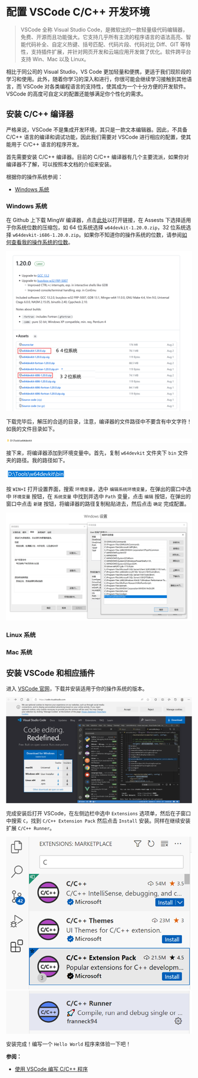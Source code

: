 # 配置 VSCode C/C++ 开发环境

> VSCode 全称 Visual Studio Code，是微软出的一款轻量级代码编辑器，免费、开源而且功能强大。它支持几乎所有主流的程序语言的语法高亮、智能代码补全、自定义热键、括号匹配、代码片段、代码对比 Diff、GIT 等特性，支持插件扩展，并针对网页开发和云端应用开发做了优化。软件跨平台支持 Win、Mac 以及 Linux。

相比于同公司的 Visual Studio，VS Code 更加轻量和便携，更适于我们现阶段的学习和使用。此外，随着你学习的深入和进行，你很可能会继续学习接触到其他语言，而 VSCode 对各类编程语言的支持性，使其成为一个十分方便的开发软件。VSCode 的高度可自定义的配置还能够满足你个性化的需求。


## 安装 C/C++ 编译器

严格来说，VSCode 不是集成开发环境，其只是一款文本编辑器。因此，不具备 C/C++ 语言的编译和调试功能，因此我们需要对 VSCode 进行相应的配置，使其能用于 C/C++ 语言的程序开发。

首先需要安装 C/C++ 编译器。目前的 C/C++ 编译器有几个主要流派，如果你对编译器不了解，可以按照本文档的介绍来安装。

根据你的操作系统参阅：
- [Windows 系统](./VSCode.md#windows-系统)

### Windows 系统

在 Github 上下载 MingW 编译器，点击[此处](https://github.com/skeeto/w64devkit/releases)以打开链接，在 Assests 下选择适用于你系统位数的压缩包，如 64 位系统选择 `w64devkit-1.20.0.zip`，32 位系统选择 `w64devkit-i686-1.20.0.zip`。如果你不知道你的操作系统的位数，请参阅[如何查看我的操作系统的位数](\404)。

![Download image](./1.png)

下载完毕后，解压的合适的目录，注意，编译器的文件路径中不要含有中文字符！如我的文件目录如下。

![2](./2.png)

接下来，将编译器添加到环境变量中。首先，复制 `w64devkit` 文件夹下 `bin` 文件夹的路径。我的路径如下。

![3](./3.png)

按 `WIN+I` 打开设置界面，搜索 `环境变量`，选中 `编辑系统环境变量`，在弹出的窗口中选中 `环境变量` 按钮，在 `系统变量` 中找到并选中 `Path` 变量，点击 `编辑` 按钮，在弹出的窗口中点击 `新建` 按钮，将编译器的路径复制粘贴进去，然后点击 `确定` 完成配置。

![4](./4.png)

### Linux 系统

### Mac 系统

## 安装 VSCode 和相应插件

进入 [VSCode 官网](https://code.visualstudio.com/)，下载并安装适用于你的操作系统的版本。

![5](./5.png)

完成安装后打开 VSCode，在左侧边栏中选中 `Extensions` 选项单，然后在子窗口中搜索 `C`，找到 `C/C++ Extension Pack` 然后点击 `Install` 安装。同样在继续安装扩展 `C/C++ Runner`。

![6](./6.png)
![7](./7.png)

安装完成！编写一个 `Hello World` 程序来体验一下吧！

**参阅：**
- [使用 VSCode 编写 C/C++ 程序](./VSCodeUsage.md)